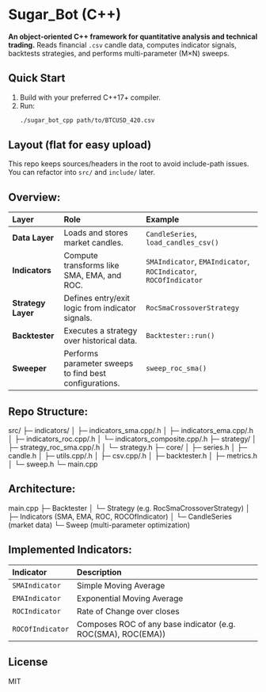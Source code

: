 # Sugar_Bot (C++)

**An object-oriented C++ framework for quantitative analysis and technical trading.**
Reads financial `.csv` candle data, computes indicator signals, backtests strategies, and performs multi-parameter (M×N) sweeps.

## Quick Start
1. Build with your preferred C++17+ compiler.
2. Run:
   ```bash
   ./sugar_bot_cpp path/to/BTCUSD_420.csv
   ```

## Layout (flat for easy upload)
This repo keeps sources/headers in the root to avoid include-path issues. You can refactor into `src/` and `include/` later.

## Overview:
| Layer              | Role                                                   | Example                                                          |
| :----------------- | :----------------------------------------------------- | :--------------------------------------------------------------- |
| **Data Layer**     | Loads and stores market candles.                       | `CandleSeries`, `load_candles_csv()`                             |
| **Indicators**     | Compute transforms like SMA, EMA, and ROC.             | `SMAIndicator`, `EMAIndicator`, `ROCIndicator`, `ROCOfIndicator` |
| **Strategy Layer** | Defines entry/exit logic from indicator signals.       | `RocSmaCrossoverStrategy`                                        |
| **Backtester**     | Executes a strategy over historical data.              | `Backtester::run()`                                              |
| **Sweeper**        | Performs parameter sweeps to find best configurations. | `sweep_roc_sma()`                                                |


## Repo Structure:
src/
 ├─ indicators/
 │   ├─ indicators_sma.cpp/.h
 │   ├─ indicators_ema.cpp/.h
 │   ├─ indicators_roc.cpp/.h
 │   └─ indicators_composite.cpp/.h
 ├─ strategy/
 │   ├─ strategy_roc_sma.cpp/.h
 │   └─ strategy.h
 ├─ core/
 │   ├─ series.h
 │   ├─ candle.h
 │   ├─ utils.cpp/.h
 │   ├─ csv.cpp/.h
 │   ├─ backtester.h
 │   ├─ metrics.h
 │   └─ sweep.h
 └─ main.cpp


## Architecture:
main.cpp
 ├─ Backtester
 │   └─ Strategy (e.g. RocSmaCrossoverStrategy)
 │        ├─ Indicators (SMA, EMA, ROC, ROCOfIndicator)
 │        └─ CandleSeries (market data)
 └─ Sweep (multi-parameter optimization)


## Implemented Indicators: 
| Indicator        | Description                                                  |
| :--------------- | :----------------------------------------------------------- |
| `SMAIndicator`   | Simple Moving Average                                        |
| `EMAIndicator`   | Exponential Moving Average                                   |
| `ROCIndicator`   | Rate of Change over closes                                   |
| `ROCOfIndicator` | Composes ROC of any base indicator (e.g. ROC(SMA), ROC(EMA)) |


## License
MIT
